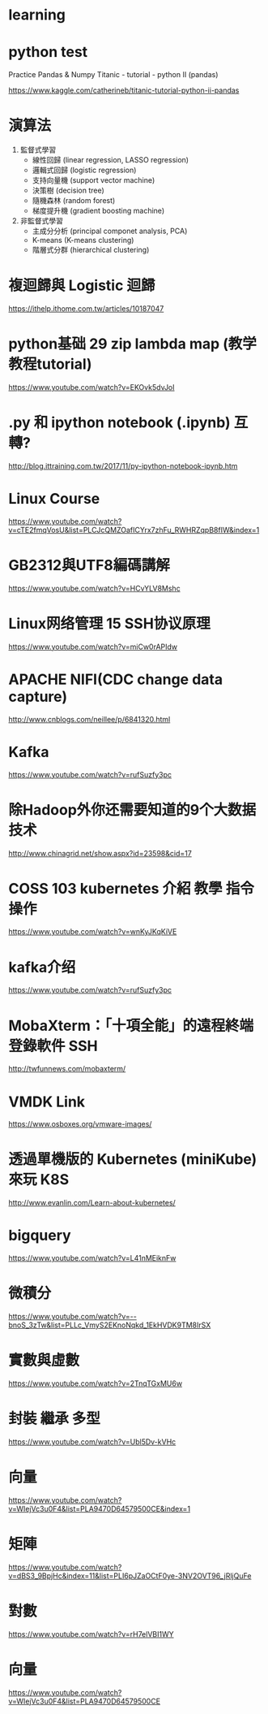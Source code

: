 ﻿# learning
# python test

Practice Pandas & Numpy
Titanic - tutorial - python II (pandas)

https://www.kaggle.com/catherineb/titanic-tutorial-python-ii-pandas

# 演算法
1. 	監督式學習
	- 線性回歸 (linear regression, LASSO regression)
	- 邏輯式回歸 (logistic regression)
	- 支持向量機 (support vector machine)
	- 決策樹 (decision tree)
	- 隨機森林 (random forest)
	- 梯度提升機 (gradient boosting machine)
2. 	非監督式學習
	- 主成分分析 (principal componet analysis, PCA)
	- K-means (K-means clustering)
	- 階層式分群 (hierarchical clustering)

# 複迴歸與 Logistic 迴歸
https://ithelp.ithome.com.tw/articles/10187047

# python基础 29 zip lambda map (教学教程tutorial)
https://www.youtube.com/watch?v=EKOvk5dvJoI

# .py 和 ipython notebook (.ipynb) 互轉?
http://blog.ittraining.com.tw/2017/11/py-ipython-notebook-ipynb.htm
	
# Linux Course
https://www.youtube.com/watch?v=cTE2fmqVosU&list=PLCJcQMZOafICYrx7zhFu_RWHRZqpB8fIW&index=1 

# GB2312與UTF8編碼講解
https://www.youtube.com/watch?v=HCvYLV8Mshc

# Linux网络管理 15 SSH协议原理
https://www.youtube.com/watch?v=miCw0rAPIdw

# APACHE NIFI(CDC change data capture)
http://www.cnblogs.com/neillee/p/6841320.html

# Kafka
https://www.youtube.com/watch?v=rufSuzfy3pc

# 除Hadoop外你还需要知道的9个大数据技术
http://www.chinagrid.net/show.aspx?id=23598&cid=17

# COSS 103 kubernetes 介紹 教學 指令操作
https://www.youtube.com/watch?v=wnKyJKqKiVE

# kafka介绍
https://www.youtube.com/watch?v=rufSuzfy3pc

# MobaXterm：「十項全能」的遠程終端登錄軟件 SSH
http://twfunnews.com/mobaxterm/

# VMDK Link
https://www.osboxes.org/vmware-images/

# 透過單機版的 Kubernetes (miniKube) 來玩 K8S
http://www.evanlin.com/Learn-about-kubernetes/

# bigquery
https://www.youtube.com/watch?v=L41nMEiknFw

# 微積分
https://www.youtube.com/watch?v=--bnoS_3zTw&list=PLLc_VmyS2EKnoNqkd_1EkHVDK9TM8IrSX

# 實數與虛數
https://www.youtube.com/watch?v=2TnqTGxMU6w

# 封裝 繼承 多型
https://www.youtube.com/watch?v=Ubl5Dv-kVHc

# 向量
https://www.youtube.com/watch?v=WIejVc3u0F4&list=PLA9470D64579500CE&index=1

# 矩陣
https://www.youtube.com/watch?v=dBS3_9BpjHc&index=11&list=PLI6pJZaOCtF0ye-3NV2OVT96_jRljQuFe

# 對數
https://www.youtube.com/watch?v=rH7elVBI1WY

# 向量
https://www.youtube.com/watch?v=WIejVc3u0F4&list=PLA9470D64579500CE
